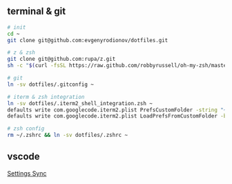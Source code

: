 ## terminal & git

```sh
# init
cd ~
git clone git@github.com:evgenyrodionov/dotfiles.git

# z & zsh
git clone git@github.com:rupa/z.git
sh -c "$(curl -fsSL https://raw.github.com/robbyrussell/oh-my-zsh/master/tools/install.sh)"

# git
ln -sv dotfiles/.gitconfig ~

# iterm & zsh integration
ln -sv dotfiles/.iterm2_shell_integration.zsh ~
defaults write com.googlecode.iterm2.plist PrefsCustomFolder -string "~/dotfiles/iterm"
defaults write com.googlecode.iterm2.plist LoadPrefsFromCustomFolder -bool true

# zsh config
rm ~/.zshrc && ln -sv dotfiles/.zshrc ~
```

## vscode

[Settings Sync](https://marketplace.visualstudio.com/items?itemName=Shan.code-settings-sync)
